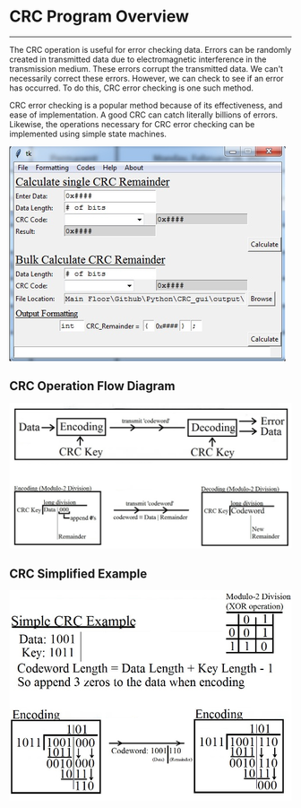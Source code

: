 #     CRC Program Overview
***


The CRC operation is useful for error checking data. Errors can be randomly created in transmitted  data due to electromagnetic interference in the transmission medium. These errors corrupt the transmitted data. We can't necessarily correct these errors. However, we can check to see if an error has occurred. To do this, CRC error checking is one such method. 

CRC error checking is a popular method because of its effectiveness, and ease of implementation. A good CRC can catch literally billions of errors. Likewise, the operations necessary for CRC error checking can be implemented using simple state machines. 


![alt text](images/GUIScreen.jpg)

## CRC Operation Flow Diagram

![alt text](images/CRCDiagram.jpg)

## CRC Simplified Example

![alt text](images/CRCExample.jpg)